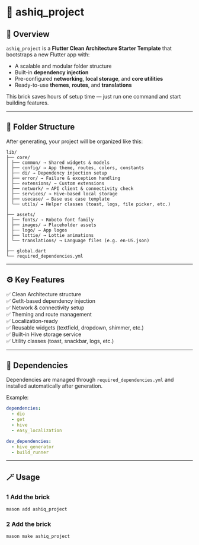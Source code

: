 # 🧱 ashiq_project

## 🚀 Overview
`ashiq_project` is a **Flutter Clean Architecture Starter Template** that bootstraps a new Flutter app with:
- A scalable and modular folder structure  
- Built-in **dependency injection**  
- Pre-configured **networking**, **local storage**, and **core utilities**  
- Ready-to-use **themes**, **routes**, and **translations**

This brick saves hours of setup time — just run one command and start building features.

---

## 📁 Folder Structure
After generating, your project will be organized like this:

```
lib/
├── core/
│ ├── common/ → Shared widgets & models
│ ├── config/ → App theme, routes, colors, constants
│ ├── di/ → Dependency injection setup
│ ├── error/ → Failure & exception handling
│ ├── extensions/ → Custom extensions
│ ├── network/ → API client & connectivity check
│ ├── services/ → Hive-based local storage
│ ├── usecase/ → Base use case template
│ └── utils/ → Helper classes (toast, logs, file picker, etc.)
│
├── assets/
│ ├── fonts/ → Roboto font family
│ ├── images/ → Placeholder assets
│ ├── logo/ → App logos
│ ├── lottie/ → Lottie animations
│ └── translations/ → Language files (e.g. en-US.json)
│
├── global.dart
└── required_dependencies.yml
```


---

## ⚙️ Key Features
✅ Clean Architecture structure  
✅ GetIt-based dependency injection  
✅ Network & connectivity setup  
✅ Theming and route management  
✅ Localization-ready  
✅ Reusable widgets (textfield, dropdown, shimmer, etc.)  
✅ Built-in Hive storage service  
✅ Utility classes (toast, snackbar, logs, etc.)

---

## 🧩 Dependencies
Dependencies are managed through `required_dependencies.yml` and installed automatically after generation.

Example:
```yaml
dependencies:
  - dio
  - get
  - hive
  - easy_localization

dev_dependencies:
  - hive_generator
  - build_runner

```

---

## 🪄 Usage

### 1 Add the brick
```
mason add ashiq_project
```

### 2 Add the brick
```
mason make ashiq_project
```
